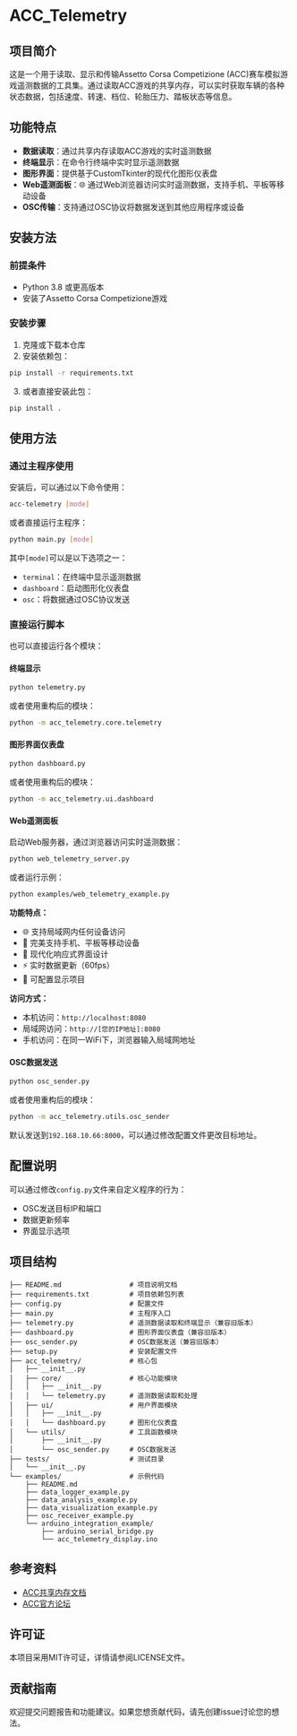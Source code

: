 # ACC_Telemetry

## 项目简介

这是一个用于读取、显示和传输Assetto Corsa Competizione (ACC)赛车模拟游戏遥测数据的工具集。通过读取ACC游戏的共享内存，可以实时获取车辆的各种状态数据，包括速度、转速、档位、轮胎压力、踏板状态等信息。

## 功能特点

- **数据读取**：通过共享内存读取ACC游戏的实时遥测数据
- **终端显示**：在命令行终端中实时显示遥测数据
- **图形界面**：提供基于CustomTkinter的现代化图形仪表盘
- **Web遥测面板**：🌐 通过Web浏览器访问实时遥测数据，支持手机、平板等移动设备
- **OSC传输**：支持通过OSC协议将数据发送到其他应用程序或设备

## 安装方法

### 前提条件

- Python 3.8 或更高版本
- 安装了Assetto Corsa Competizione游戏

### 安装步骤

1. 克隆或下载本仓库
2. 安装依赖包：

```bash
pip install -r requirements.txt
```

3. 或者直接安装此包：

```bash
pip install .
```

## 使用方法

### 通过主程序使用

安装后，可以通过以下命令使用：

```bash
acc-telemetry [mode]
```

或者直接运行主程序：

```bash
python main.py [mode]
```

其中`[mode]`可以是以下选项之一：
- `terminal`：在终端中显示遥测数据
- `dashboard`：启动图形化仪表盘
- `osc`：将数据通过OSC协议发送

### 直接运行脚本

也可以直接运行各个模块：

#### 终端显示

```bash
python telemetry.py
```

或者使用重构后的模块：

```bash
python -m acc_telemetry.core.telemetry
```

#### 图形界面仪表盘

```bash
python dashboard.py
```

或者使用重构后的模块：

```bash
python -m acc_telemetry.ui.dashboard
```

#### Web遥测面板

启动Web服务器，通过浏览器访问实时遥测数据：

```bash
python web_telemetry_server.py
```

或者运行示例：

```bash
python examples/web_telemetry_example.py
```

**功能特点：**
- 🌐 支持局域网内任何设备访问
- 📱 完美支持手机、平板等移动设备
- 🎨 现代化响应式界面设计
- ⚡ 实时数据更新（60fps）
- 🔧 可配置显示项目

**访问方式：**
- 本机访问：`http://localhost:8080`
- 局域网访问：`http://[您的IP地址]:8080`
- 手机访问：在同一WiFi下，浏览器输入局域网地址

#### OSC数据发送

```bash
python osc_sender.py
```

或者使用重构后的模块：

```bash
python -m acc_telemetry.utils.osc_sender
```

默认发送到`192.168.10.66:8000`，可以通过修改配置文件更改目标地址。

## 配置说明

可以通过修改`config.py`文件来自定义程序的行为：

- OSC发送目标IP和端口
- 数据更新频率
- 界面显示选项

## 项目结构

```
├── README.md                 # 项目说明文档
├── requirements.txt          # 项目依赖包列表
├── config.py                 # 配置文件
├── main.py                   # 主程序入口
├── telemetry.py              # 遥测数据读取和终端显示（兼容旧版本）
├── dashboard.py              # 图形界面仪表盘（兼容旧版本）
├── osc_sender.py             # OSC数据发送（兼容旧版本）
├── setup.py                  # 安装配置文件
├── acc_telemetry/            # 核心包
│   ├── __init__.py
│   ├── core/                 # 核心功能模块
│   │   ├── __init__.py
│   │   └── telemetry.py      # 遥测数据读取和处理
│   ├── ui/                   # 用户界面模块
│   │   ├── __init__.py
│   │   └── dashboard.py      # 图形化仪表盘
│   └── utils/                # 工具函数模块
│       ├── __init__.py
│       └── osc_sender.py     # OSC数据发送
├── tests/                    # 测试目录
│   └── __init__.py
└── examples/                 # 示例代码
    ├── README.md
    ├── data_logger_example.py
    ├── data_analysis_example.py
    ├── data_visualization_example.py
    ├── osc_receiver_example.py
    └── arduino_integration_example/
        ├── arduino_serial_bridge.py
        └── acc_telemetry_display.ino
```

## 参考资料

- [ACC共享内存文档](https://www.assettocorsa.net/forum/index.php?threads/acc-shared-memory-documentation.59965/)
- [ACC官方论坛](https://www.assettocorsa.net/forum/index.php?forums/assetto-corsa-competizione.1016/)

## 许可证

本项目采用MIT许可证，详情请参阅LICENSE文件。

## 贡献指南

欢迎提交问题报告和功能建议。如果您想贡献代码，请先创建issue讨论您的想法。
